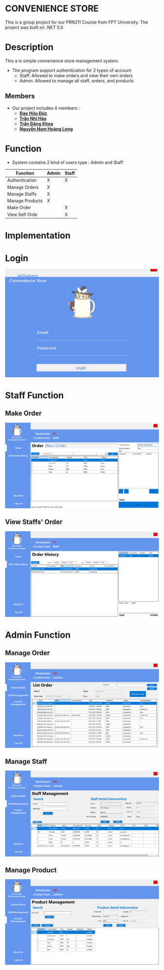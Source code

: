 # CONVENIENCE STORE
This is a group project for our PRN211 Course from FPT University.
The project was built on .NET 5.0

# Description
This a is simple convenience store management system.

- The program support authentication for 2 types of account
  - Staff: Allowed to make orders and view their own orders
  - Admin: Allowed to manage all staff, orders, and products

## Members
- Our project includes 4 members :
  - [**Đào Hữu Đức**](https://github.com/kaizer7121)
  - [**Trần Nhĩ Hào**](https://github.com/CaptainNemoTNH)
  - [**Trần Đăng Khoa**](https://github.com/Johnnymc2001)
  - [**Nguyễn Nam Hoàng Long**](https://github.com/MaruLd)

# Function
- System contains 2 kind of users type : Admin and Staff


| Function        | Admin | Staff |
| --------------- | ----- | ----- |
| Authentication  | X     | X     | 
| Manage Orders   | X     |       |
| Manage Staffs   | X     |       |
| Manage Products | X     |       |
| Make Order      |       | X     |
| View Self Orde  |       | X     |

# Implementation
# Login 
![Login](readme-assets/login.png)

# Staff Function
## Make Order
![Order](readme-assets/order.png)
## View Staffs' Order
![Self Order](readme-assets/selforder.png)

# Admin Function
## Manage Order
![Manage Order](readme-assets/manageorder.png)
## Manage Staff
![Manage Staff](readme-assets/managestaff.png)
## Manage Product
![Manage Products](readme-assets/manageproduct.png)
